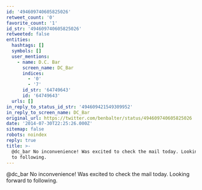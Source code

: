 ```yaml
---
id: '494609740605825026'
retweet_count: '0'
favorite_count: '1'
id_str: '494609740605825026'
retweeted: false
entities:
  hashtags: []
  symbols: []
  user_mentions:
    - name: D.C. Bar
      screen_name: DC_Bar
      indices:
        - '0'
        - '7'
      id_str: '64749643'
      id: '64749643'
  urls: []
in_reply_to_status_id_str: '494609421549309952'
in_reply_to_screen_name: DC_Bar
original_url: https://twitter.com/benbalter/status/494609740605825026
date: '2014-07-30T22:25:26.000Z'
sitemap: false
robots: noindex
reply: true
title: >-
  @dc_bar No inconvenience! Was excited to check the mail today. Looking forward
  to following.
---
```


@dc_bar No inconvenience! Was excited to check the mail today. Looking forward to following.